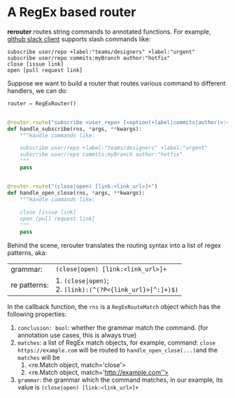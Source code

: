 # A RegEx based router

 **rerouter** routes string commands to annotated functions. 
For example, [github slack client](https://github.com/integrations/slack) supports slash commands like:

```shell
subscribe user/repo +label:"teams/designers" +label:"urgent"
subscribe user/repo commits:myBranch author:"hotfix"
close [issue link]
open [pull request link]
```

Suppose we want to build a router that routes various command to different handlers, we can do:

```python
router = RegExRouter()


@router.route("subscribe <user_repo> [<option(+label|commits|author)>:<value>]+")
def handle_subscribe(rns, *args, **kwargs):
    """Handle commands like:

    subscribe user/repo +label:"teams/designers" +label:"urgent"
    subscribe user/repo commits:myBranch author:"hotfix"    
    """
    pass


@router.route("(close|open) [link:<link_url>]+")
def handle_open_close(rns, *args, **kwargs):
    """Handle commands like:
    
    close [issue link]
    open [pull request link]    
    """
    pass

```

Behind the scene, rerouter translates the routing syntax into a list of regex patterns, aka:

|              |                                                                |
|--------------|----------------------------------------------------------------|
| grammar:     | `(close\|open) [link:<link_url>]+`                             |
| re patterns: | 1. `(close\|open)`; <br/>2. `(link):(^(?P<{link_url}>[^:]+)$)` |

In the callback function, the `rns` is a `RegExRouteMatch` object which has the following properties:
1. `conclusion: bool`: whether the grammar match the command. (for annotation use cases, this is always true)
2. `matches`: a list of RegEx match objects, for example, 
command: `close https://example.com` will be routed to `handle_open_close(...)`and the `matches` will be
   1. <re.Match object, match='close'>
   2. <re.Match object, match='http://example.com''>
3. `grammar`: the grammar which the command matches, in our example, its value is `(close|open) [link:<link_url>]+`

[packaging guide]: https://packaging.python.org
[distribution tutorial]: https://packaging.python.org/tutorials/packaging-projects/
[src]: https://github.com/shijinglu/rerouter
[rst]: http://docutils.sourceforge.net/rst.html
[md]: https://tools.ietf.org/html/rfc7764#section-3.5 "CommonMark variant"
[md use]: https://packaging.python.org/specifications/core-metadata/#description-content-type-optional
